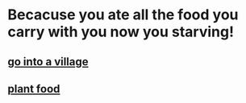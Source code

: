 # Becacuse you ate all the food you carry with you now you starving!
## [go into a village](offeredfood.md) 
## [plant food](harshcondition.md)
